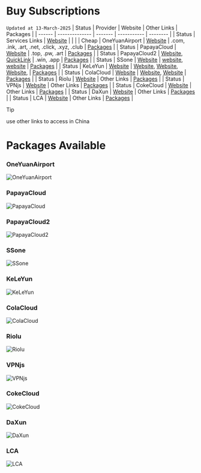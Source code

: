 # Buy Subscriptions
`Updated at 13-March-2025`
| Status | Provider       | Website | Other Links | Packages |
| ------ | -------------- | ------- | ----------- | -------- |
| Status | Services Links | [Website](https://9.234456.xyz/abc.html?t=1740946027727) | | |
| Cheap  | OneYuanAirport | [Website](https://一元机场.com/) | .com, .ink, .art, .net, .click, .xyz, .club | [Packages](#OneYuanAirport) |
| Status | PapayaCloud    | [Website](https://muguacloud.top/) | .top, .pw, .art | [Packages](#PapayaCloud) |
| Status | PapayaCloud2   | [Website](https://muguacloud.win/), [QuickLink](https://4399.bid/) | .win, .app | [Packages](#PapayaCloud2) |
| Status | SSone          | [Website](https://ssonegames.xn--xhq8sm16c5ls.com/dashboard) | [website](https://hello-ssone.com/), [website](https://hello36d.com/) | [Packages](#SSone) |
| Status | KeLeYun        | [Website](https://q0av6w.klwiuehge.top/#/plan) | [Website](https://可乐云.com/), [Website](https://q0av6w.klwiuehge.top/), [Website](https://kly2026.com/),  | [Packages](#KeLeYun) |
| Status | ColaCloud      | [Website](https://colacloud.online/) | [Website](https://colacloud.info/index.html), [Website](https://colacloudnet.com/) | [Packages](#ColaCloud) |
| Status | Riolu          | [Website](https://1o.riolu.sbs/) | Other Links | [Packages](#Riolu) |
| Status | VPNjs          | [Website](https://user.jsqcn.net/) | Other Links | [Packages](#VPNjs) |
| Status | CokeCloud      | [Website](https://cokecloud.net/) | Other Links | [Packages](#CokeCloud) |
| Status | DaXun          | [Website](https://daxun.fun/) | Other Links | [Packages](#DaXun) |
| Status | LCA            | [Website](https://lca.lol/) | Other Links | [Packages](#LCA) |
> [!TIP]
> use other links to access in China <br/>

# Packages Available

### OneYuanAirport
<a name="OneYuanAirport"></a>
![OneYuanAirport](https://github.com/ammasood12/nodes/blob/main/Packages/oneYuanAirport.png)
### PapayaCloud
<a name="PapayaCloud"></a>
![PapayaCloud](https://github.com/ammasood12/nodes/blob/main/Packages/PapayaCloud.png)
### PapayaCloud2
<a name="PapayaCloud2"></a>
![PapayaCloud2](https://github.com/ammasood12/nodes/blob/main/Packages/PapayaCloud2.png)
### SSone
<a name="SSone"></a>
![SSone](https://github.com/ammasood12/nodes/blob/main/Packages/ssone.png)
### KeLeYun
<a name="KeLeYun"></a>
![KeLeYun](https://github.com/ammasood12/nodes/blob/main/Packages/KeLeYun.png)
### ColaCloud
<a name="ColaCloud"></a>
![ColaCloud](https://github.com/ammasood12/nodes/blob/main/Packages/ColaCloud.png)
### Riolu
<a name="Riolu"></a>
![Riolu](https://github.com/ammasood12/nodes/blob/main/Packages/riolu.png)
### VPNjs
<a name="VPNjs"></a>
![VPNjs](https://github.com/ammasood12/nodes/blob/main/Packages/vpnjs.png)
### CokeCloud
<a name="CokeCloud"></a>
![CokeCloud](https://github.com/ammasood12/nodes/blob/main/Packages/cokecloud.png)
### DaXun
<a name="DaXun"></a>
![DaXun](https://github.com/ammasood12/nodes/blob/main/Packages/daxun.png)
### LCA
<a name="LCA"></a>
![LCA](https://github.com/ammasood12/nodes/blob/main/Packages/lca.png)
